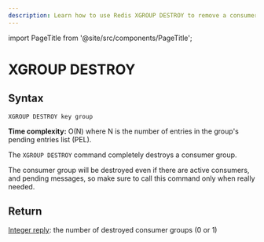 ```yaml
---
description: Learn how to use Redis XGROUP DESTROY to remove a consumer group.
---
```


import PageTitle from '@site/src/components/PageTitle';

# XGROUP DESTROY

<PageTitle title="Redis XGROUP DESTROY Command (Documentation) | Dragonfly" />

## Syntax

    XGROUP DESTROY key group

**Time complexity:** O(N) where N is the number of entries in the group's pending entries list (PEL).

The `XGROUP DESTROY` command completely destroys a consumer group.

The consumer group will be destroyed even if there are active consumers, and pending messages, so make sure to call this command only when really needed.

## Return

[Integer reply](https://redis.io/docs/reference/protocol-spec/#integers): the number of destroyed consumer groups (0 or 1)
